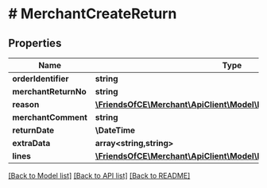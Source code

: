 # # MerchantCreateReturn

## Properties

Name | Type | Description | Notes
------------ | ------------- | ------------- | -------------
**orderIdentifier** | **string** |  | [optional]
**merchantReturnNo** | **string** |  | [optional]
**reason** | [**\FriendsOfCE\Merchant\ApiClient\Model\ModuleReturnReason**](ModuleReturnReason.md) |  | [optional]
**merchantComment** | **string** |  | [optional]
**returnDate** | **\DateTime** |  | [optional]
**extraData** | **array<string,string>** |  | [optional]
**lines** | [**\FriendsOfCE\Merchant\ApiClient\Model\MerchantCreateReturnLine[]**](MerchantCreateReturnLine.md) |  | [optional]

[[Back to Model list]](../../README.md#models) [[Back to API list]](../../README.md#endpoints) [[Back to README]](../../README.md)
